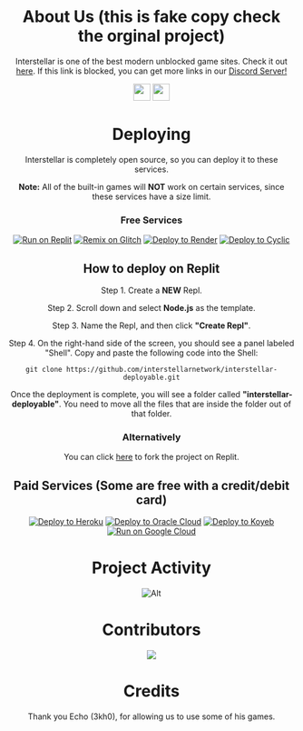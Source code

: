 <div align='center'>

# About Us (this is fake copy check the orginal project)

Interstellar is one of the best modern unblocked game sites. Check it out <a href="https://interstellars.games">here</a>. If this link is blocked, you can get more links in our <a href="https://dsc.gg/interstellarntwork">Discord Server!</a>

<a href="https://discord.gg/gointerstellar"><img height="30px" src="https://img.shields.io/badge/Discord-7289DA?style=for-the-badge&logo=discord&logoColor=white"><img></a>
<a href="https://github.com/interstellarnetwork"><img height="30px" src="https://img.shields.io/badge/GitHub-100000?style=for-the-badge&logo=github&logoColor=white"><img></a>
</p>  

# Deploying
Interstellar is completely open source, so you can deploy it to these services.

**Note:**  All of the built-in games will **NOT** work on certain services, since these services have a size limit.
  
### Free Services

<a target="_blank" href="https://replit.com/github/interstellarnetwork/interstellar-deployable"><img alt="Run on Replit" src="https://raw.githubusercontent.com/BinBashBanana/deploy-buttons/master/buttons/remade/replit.svg"></a>
[![Remix on Glitch](https://binbashbanana.github.io/deploy-buttons/buttons/remade/glitch.svg)](https://glitch.com/edit/#!/import/github/interstellarnetwork/interstellar-deployable)
[![Deploy to Render](https://binbashbanana.github.io/deploy-buttons/buttons/remade/render.svg)](https://render.com/deploy?repo=https://github.com/interstellarnetwork/interstellar)
[![Deploy to Cyclic](https://binbashbanana.github.io/deploy-buttons/buttons/remade/cyclic.svg)](https://app.cyclic.sh/api/app/deploy/interstellarnetwork/interstellar)

## How to deploy on Replit

Step 1. Create a **NEW** Repl.

Step 2. Scroll down and select **Node.js** as the template.

Step 3. Name the Repl, and then click **"Create Repl"**.

Step 4. On the right-hand side of the screen, you should see a panel labeled "Shell". Copy and paste the following code into the Shell:

`
git clone https://github.com/interstellarnetwork/interstellar-deployable.git
`

Once the deployment is complete, you will see a folder called **"interstellar-deployable"**. You need to move all the files that are inside the folder out of that folder.

### Alternatively 

You can click [here](https://replit.com/@imbubbo/interstellar-deployable?v=1) to fork the project on Replit.

## Paid Services (Some are free with a credit/debit card)

[![Deploy to Heroku](https://binbashbanana.github.io/deploy-buttons/buttons/remade/heroku.svg)](https://heroku.com/deploy/?template=https://github.com/interstellarnetwork/interstellar)
[![Deploy to Oracle Cloud](https://binbashbanana.github.io/deploy-buttons/buttons/remade/oraclecloud.svg)](https://cloud.oracle.com/resourcemanager/stacks/create?zipUrl=https://github.com/interstellarnetwork/interstellar/archive/refs/heads/main.zip)
[![Deploy to Koyeb](https://binbashbanana.github.io/deploy-buttons/buttons/remade/koyeb.svg)](https://app.koyeb.com/apps/deploy?type=git&repository=github.com/interstellarnetwork/interstellar&branch=main&name=interstellar&run_command=npm%start)
[![Run on Google Cloud](https://camo.githubusercontent.com/4fab2bbebcae1fe689b7d3eba3b89e309169215055849590724fd6e13333558c/68747470733a2f2f62696e6261736862616e616e612e6769746875622e696f2f6465706c6f792d627574746f6e732f627574746f6e732f72656d6164652f676f6f676c65636c6f75642e737667)](https://deploy.cloud.run/?git_repo=https://github.com/interstellarnetwork/interstellar)





# Project Activity

![Alt](https://repobeats.axiom.co/api/embed/cb9f30f479ea962536e2507e469a04718173bf3c.svg "Repobeats analytics image")



# Contributors 
<img src="https://contrib.rocks/image?repo=interstellarnetwork/interstellarnetwork.github.io"/>

# Credits

Thank you Echo (3kh0), for allowing us to use some of his games.












 
